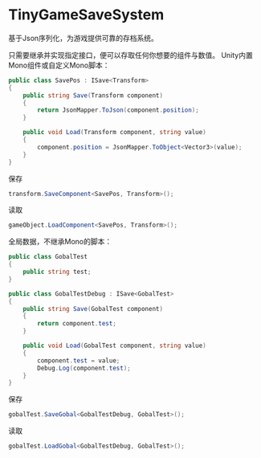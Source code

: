# TinyGameSaveSystem
基于Json序列化，为游戏提供可靠的存档系统。

只需要继承并实现指定接口，便可以存取任何你想要的组件与数值。
Unity内置Mono组件或自定义Mono脚本：
```csharp
public class SavePos : ISave<Transform>
{
    public string Save(Transform component)
    {
        return JsonMapper.ToJson(component.position);
    }

    public void Load(Transform component, string value)
    {
        component.position = JsonMapper.ToObject<Vector3>(value);
    }
}
```
保存
```csharp
transform.SaveComponent<SavePos, Transform>();
```
读取
```csharp
gameObject.LoadComponent<SavePos, Transform>();
```


全局数据，不继承Mono的脚本：
```csharp
public class GobalTest
{
    public string test;
}

public class GobalTestDebug : ISave<GobalTest>
{
    public string Save(GobalTest component)
    {
        return component.test;
    }

    public void Load(GobalTest component, string value)
    {
        component.test = value;
        Debug.Log(component.test);
    }
}
```
保存
```csharp
gobalTest.SaveGobal<GobalTestDebug, GobalTest>();
```
读取
```csharp
gobalTest.LoadGobal<GobalTestDebug, GobalTest>();
```
